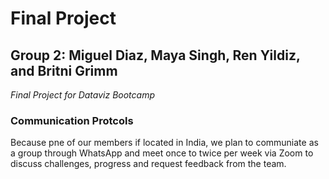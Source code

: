 # Final Project
## Group 2: Miguel Diaz, Maya Singh, Ren Yildiz, and Britni Grimm
*Final Project for Dataviz Bootcamp*

### Communication Protcols
Because pne of our members if located in India, we plan to communiate as a group through WhatsApp and meet once to twice per week via Zoom to discuss challenges, progress and request feedback from the team.
